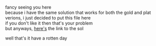 fancy seeing you here  
because i have the same solution that works for both the gold and plat verions, i just decided to put this file here  
if you don't like it then that's your problem  
but anyways, [here's](../gold/cookedCows2/NoCross.java) the link to the sol  

well that's it have a rotten day
